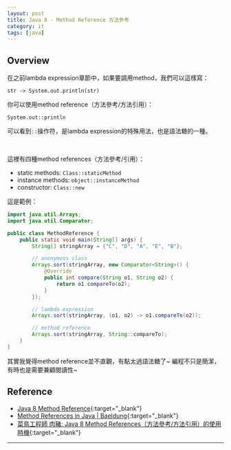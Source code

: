 ```yaml
---
layout: post
title: Java 8 - Method Reference 方法參考
category: it
tags: [java]
---
```


## Overview

在之前lambda expression章節中，如果要調用method，我們可以這樣寫：

```
str -> System.out.println(str)
```

你可以使用method reference（方法參考/方法引用）：

```
System.out::println
```

可以看到`::`操作符，是lambda expression的特殊用法，也是語法糖的一種。

<br>

這裡有四種method references（方法參考/引用）：

- static methods: `Class::staticMethod`
- instance methods: `object::instanceMethod`
- constructor: `Class::new`


這是範例：

```java
import java.util.Arrays;
import java.util.Comparator;

public class MethodReference {
    public static void main(String[] args) {
        String[] stringArray = {"C", "D", "A", "E", "B"};

        // anonymous class
        Arrays.sort(stringArray, new Comparator<String>() {
            @Override
            public int compare(String o1, String o2) {
                return o1.compareTo(o2);
            }
        });

        // lambda expression
        Arrays.sort(stringArray, (o1, o2) -> o1.compareTo(o2));

        // method reference
        Arrays.sort(stringArray, String::compareTo);
    }
}
```

其實我覺得method reference並不直觀，有點太過語法糖了~ 編程不只是簡潔，有時也是需要兼顧閱讀性~

## Reference

- [Java 8 Method Reference](https://beginnersbook.com/2017/10/method-references-in-java-8/){:target="_blank"}
- [Method References in Java \| Baeldung](https://www.baeldung.com/java-method-references){:target="_blank"}
- [菜鳥工程師 肉豬: Java 8 Method References（方法參考/方法引用）的使用時機](https://matthung0807.blogspot.com/2018/08/java-8-method-references.html){:target="_blank"}

---